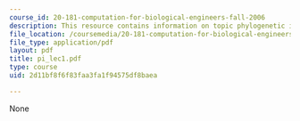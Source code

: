 ```yaml
---
course_id: 20-181-computation-for-biological-engineers-fall-2006
description: This resource contains information on topic phylogenetic inference.
file_location: /coursemedia/20-181-computation-for-biological-engineers-fall-2006/2d11bf8f6f83faa3fa1f94575df8baea_pi_lec1.pdf
file_type: application/pdf
layout: pdf
title: pi_lec1.pdf
type: course
uid: 2d11bf8f6f83faa3fa1f94575df8baea

---
```

None